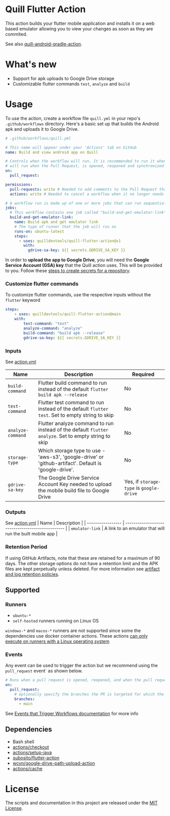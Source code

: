 # Quill Flutter Action

This action builds your flutter mobile application and installs it on a web based emulator allowing you to view your
changes as soon as they are commited.

See also [quill-android-gradle-action](https://github.com/quilldevtools/quill-android-gradle-action).

# What's new

- Support for apk uploads to Google Drive storage
- Customizable flutter commands `test`, `analyze` and `build`

# Usage

To use the action, create a workflow file `quill.yml` in your repo's `.github/workflows` directory.
Here's a basic set up that builds the Android apk and uploads it to Google Drive.

```yaml
# .github/workflows/quill.yml

# This name will appear under your 'Actions' tab on GitHub
name: Build and view android app on Quill

# Controls when the workflow will run. It is recommended to run it when a pull request event occurs. By default, this
# will run when the Pull Request, is opened, reopened and synchronized (when the PR code is updated)
on:
  pull_request:

permissions:
  pull-requests: write # Needed to add comments to the Pull Request that triggered the build
  actions: write # Needed to cancel a workflow when it no longer needs to run

# A workflow run is made up of one or more jobs that can run sequentially or in parallel.
jobs:
  # This workflow contains one job called "build-and-get-emulator-link"
  build-and-get-emulator-link:
    name: Build apk and get emulator link
    # The type of runner that the job will run on
    runs-on: ubuntu-latest
    steps:
      - uses: quilldevtools/quill-flutter-action@v1
        with:
          gdrive-sa-key: ${{ secrets.GDRIVE_SA_KEY }}
```

In order to **upload the app to Google Drive**, you will need the **Google Service Account (GSA) key** that the Quill
action uses. This will be provided to you. Follow these [steps to create secrets for a repository](https://docs.github.com/en/actions/security-guides/using-secrets-in-github-actions?tool=webui#creating-secrets-for-a-repository).

### Customize flutter commands

To customize flutter commands, use the respective inputs without the `flutter` keyword

```yaml
steps:
    - uses: quilldevtools/quill-flutter-action@main
    with:
        test-command: "test"
        analyze-command: "analyze"
        build-command: "build apk --release"
        gdrive-sa-key: ${{ secrets.GDRIVE_SA_KEY }}
```

### Inputs

See [action.yml](action.yml)

| Name              | Description                                                                                           | Required                                 |
| ----------------- | ----------------------------------------------------------------------------------------------------- | ---------------------------------------- |
| `build-command`   | Flutter build command to run instead of the default `flutter build apk --release`                     | No                                       |
| `test-command`    | Flutter test command to run instead of the default `flutter test`. Set to empty string to skip        | No                                       |
| `analyze-command` | Flutter analyze command to run instead of the default `flutter analyze`. Set to empty string to skip  | No                                       |
| `storage-type`    | Which storage type to use - 'aws-s3', 'google-drive' or 'github-artifact'. Default is 'google-drive'. | No                                       |
| `gdrive-sa-key`   | The Google Drive Service Account Key needed to upload the mobile build file to Google Drive           | Yes, if `storage-type` is `google-drive` |

### Outputs

See [action.yml](action.yml)
| Name | Description |
| ----------------- | ------------------------------------------------ |
| `emulator-link` | A link to an emulator that will run the built mobile app |

### Retention Period

If using GitHub Artifacts, note that these are retained for a maximum of 90 days. The other storage options do not have
a retention limit and the APK files are kept perpetually unless deleted. For more information see
[artifact and log retention policies](https://docs.github.com/en/free-pro-team@latest/actions/reference/usage-limits-billing-and-administration#artifact-and-log-retention-policy).

## Supported

### Runners

- `ubuntu-*`
- `self-hosted` runners running on Linux OS

`windows-*` and `macos-*` runners are not supported since some the dependencies use docker container actions.
These actions [can only execute on runners with a Linux operating system](https://docs.github.com/en/actions/creating-actions/about-custom-actions#docker-container-actions)

### Events

Any event can be used to trigger the action but we recommend using the `pull_request` event` as shown below.

```yaml
# Runs when a pull request is opened, reopened, and when the pull request code is updated (synchronized)
on:
  pull_request:
    # optionally specify the branches the PR is targeted for which the workflow should run
    branches:
      - main
```

See
[Events that Trigger Workflows documentation](https://docs.github.com/en/actions/using-workflows/events-that-trigger-workflows#pull_request)
for more info

## Dependencies

- Bash shell
- [actions/checkout](https://github.com/actions/checkout)
- [actions/setup-java](https://github.com/actions/setup-java)
- [subosito/flutter-action](https://github.com/subosito/flutter-action)
- [wcyn/google-drive-path-upload-action](https://github.com/wcyn/google-drive-path-upload-action)
- [actions/cache](https://github.com/actions/cache)

# License

The scripts and documentation in this project are released under the [MIT License](./LICENSE).
